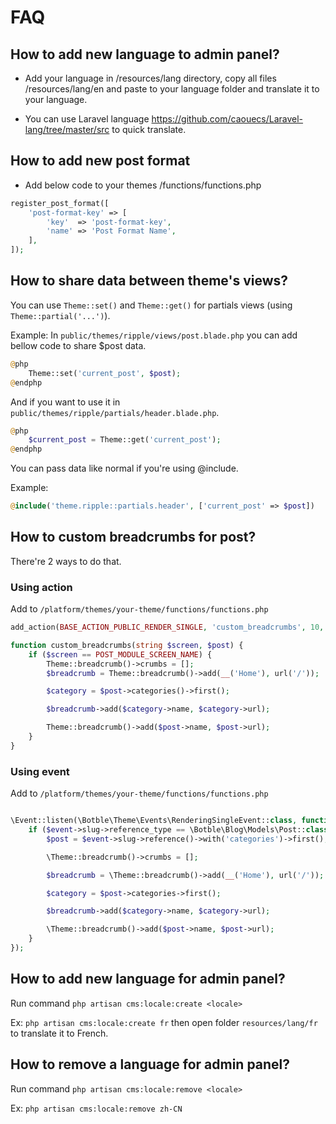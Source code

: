 # FAQ

## How to add new language to admin panel?

- Add your language in /resources/lang directory, copy all files /resources/lang/en and paste to your language folder and translate it to your language.

- You can use Laravel language https://github.com/caouecs/Laravel-lang/tree/master/src to quick translate.

## How to add new post format

- Add below code to your themes /functions/functions.php

```php
register_post_format([
    'post-format-key' => [
        'key'  => 'post-format-key',
        'name' => 'Post Format Name',
    ],
]);
```

## How to share data between theme's views?

You can use `Theme::set()` and `Theme::get()` for partials views (using `Theme::partial('...')`).

Example:
In `public/themes/ripple/views/post.blade.php` you can add bellow code to share $post data.

```php
@php
    Theme::set('current_post', $post);
@endphp
```

And if you want to use it in `public/themes/ripple/partials/header.blade.php`.

```php
@php
    $current_post = Theme::get('current_post');
@endphp
```

You can pass data like normal if you're using @include.

Example:

```php
@include('theme.ripple::partials.header', ['current_post' => $post])
```

## How to custom breadcrumbs for post?

There're 2 ways to do that.

### Using action

Add to `/platform/themes/your-theme/functions/functions.php`

```php
add_action(BASE_ACTION_PUBLIC_RENDER_SINGLE, 'custom_breadcrumbs', 10, 2);

function custom_breadcrumbs(string $screen, $post) {
    if ($screen == POST_MODULE_SCREEN_NAME) {
        Theme::breadcrumb()->crumbs = [];
        $breadcrumb = Theme::breadcrumb()->add(__('Home'), url('/'));

        $category = $post->categories()->first();

        $breadcrumb->add($category->name, $category->url);

        Theme::breadcrumb()->add($post->name, $post->url);
    }
}
```

### Using event

Add to `/platform/themes/your-theme/functions/functions.php`

```php

\Event::listen(\Botble\Theme\Events\RenderingSingleEvent::class, function (\Botble\Theme\Events\RenderingSingleEvent $event) {
    if ($event->slug->reference_type == \Botble\Blog\Models\Post::class) {
        $post = $event->slug->reference()->with('categories')->first();

        \Theme::breadcrumb()->crumbs = [];

        $breadcrumb = \Theme::breadcrumb()->add(__('Home'), url('/'));

        $category = $post->categories->first();

        $breadcrumb->add($category->name, $category->url);

        \Theme::breadcrumb()->add($post->name, $post->url);
    }
});
```

## How to add new language for admin panel?

Run command `php artisan cms:locale:create <locale>`

Ex: `php artisan cms:locale:create fr` then open folder `resources/lang/fr` to translate it to French.

## How to remove a language for admin panel?

Run command `php artisan cms:locale:remove <locale>`

Ex: `php artisan cms:locale:remove zh-CN`
